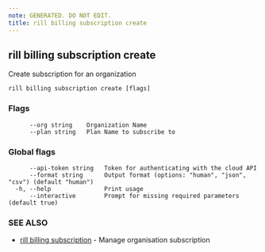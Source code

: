 ```yaml
---
note: GENERATED. DO NOT EDIT.
title: rill billing subscription create
---
```

## rill billing subscription create

Create subscription for an organization

```
rill billing subscription create [flags]
```

### Flags

```
      --org string    Organization Name
      --plan string   Plan Name to subscribe to
```

### Global flags

```
      --api-token string   Token for authenticating with the cloud API
      --format string      Output format (options: "human", "json", "csv") (default "human")
  -h, --help               Print usage
      --interactive        Prompt for missing required parameters (default true)
```

### SEE ALSO

* [rill billing subscription](subscription.md)	 - Manage organisation subscription

